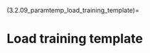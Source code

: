 (3.2.09_paramtemp_load_training_template)=
# Load training template

<!-- When a parameter template has been saved in the previous menu item, it
can be loaded with this feature. This will parametise all settings
within the template of the new NM structure, and thus will allow it to
be initialised in the next step.

Please note that you will see a menu item warning about the
cross-validation set-up. This warning is to highlight the fact that if
you have different data then you need to re-create the cross-validation
structure. -->
